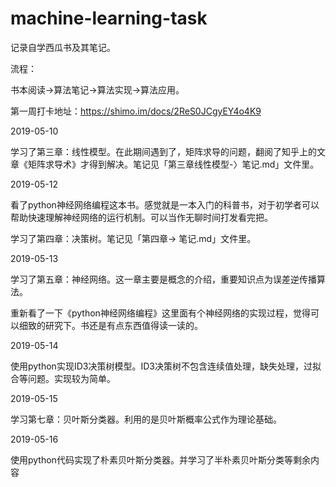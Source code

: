 # machine-learning-task
记录自学西瓜书及其笔记。

流程：

书本阅读->算法笔记->算法实现->算法应用。

第一周打卡地址：https://shimo.im/docs/2ReS0JCgyEY4o4K9

2019-05-10

学习了第三章：线性模型。在此期间遇到了，矩阵求导的问题，翻阅了知乎上的文章《矩阵求导术》才得到解决。笔记见「第三章线性模型-〉笔记.md」文件里。

2019-05-12

看了python神经网络编程这本书。感觉就是一本入门的科普书，对于初学者可以帮助快速理解神经网络的运行机制。可以当作无聊时间打发看完把。

学习了第四章：决策树。笔记见「第四章-> 笔记.md」文件里。

2019-05-13

学习了第五章：神经网络。这一章主要是概念的介绍，重要知识点为误差逆传播算法。

重新看了一下《python神经网络编程》这里面有个神经网络的实现过程，觉得可以细致的研究下。书还是有点东西值得读一读的。

2019-05-14

使用python实现ID3决策树模型。ID3决策树不包含连续值处理，缺失处理，过拟合等问题。实现较为简单。

2019-05-15

学习第七章：贝叶斯分类器。利用的是贝叶斯概率公式作为理论基础。

2019-05-16

使用python代码实现了朴素贝叶斯分类器。并学习了半朴素贝叶斯分类等剩余内容



